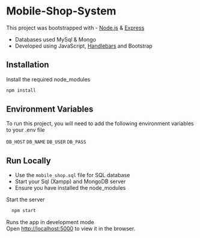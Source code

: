 # Mobile-Shop-System
This project was bootstrapped with - [Node.js](https://nodejs.org/en/docs/) & [Express](https://expressjs.com/en/guide/routing.html)

- Databases used MySql & Mongo  
- Developed using JavaScript, [Handlebars](https://handlebarsjs.com/guide/#what-is-handlebars) and Bootstrap

## Installation

Install the required node_modules

```bash
npm install
```
    
## Environment Variables

To run this project, you will need to add the following environment variables to your .env file

`DB_HOST`
`DB_NAME`
`DB_USER`
`DB_PASS`


## Run Locally


- Use the `mobile_shop.sql` file for SQL database
- Start your Sql (Xampp) and MongoDB server
- Ensure you have installed the node_modules

Start the server

```bash
  npm start
```
Runs the app in development mode  
Open [http://localhost:5000]() to view it in the browser.
